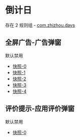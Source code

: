 # 倒计日

存在 2 规则组 - [com.zhizhou.days](/src/apps/com.zhizhou.days.ts)

## 全屏广告-广告弹窗

默认禁用

- [快照-0](https://i.gkd.li/import/12727499)
- [快照-1](https://i.gkd.li/import/12739678)
- [快照-2](https://i.gkd.li/import/12727528)
- [快照-3](https://i.gkd.li/import/12739703)
- [快照-4](https://i.gkd.li/import/12727546)

## 评价提示-应用评价弹窗

默认禁用

- [快照-0](https://i.gkd.li/import/12744951)

